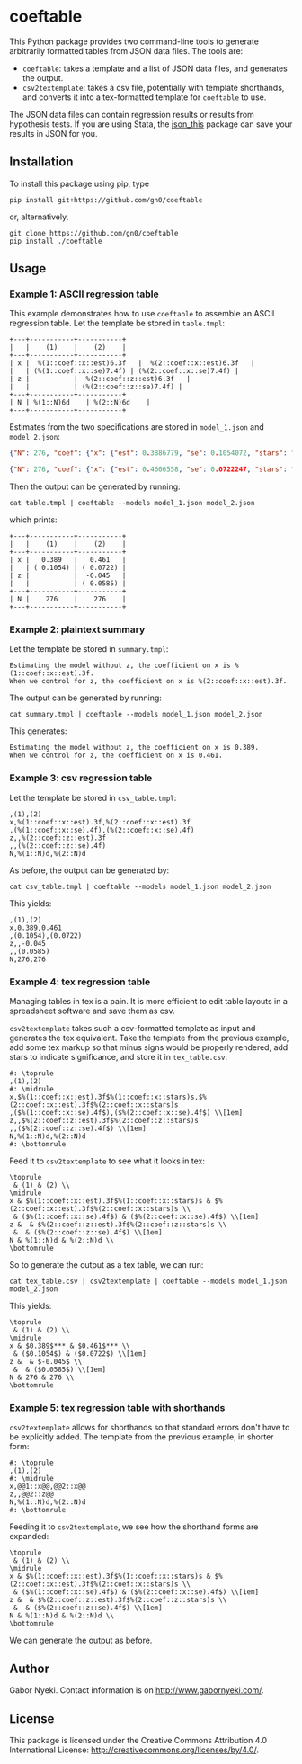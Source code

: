 
# coeftable

This Python package provides two command-line tools to generate arbitrarily formatted tables from JSON data files.
The tools are:

- `coeftable`: takes a template and a list of JSON data files, and generates the output.
- `csv2textemplate`: takes a csv file, potentially with template shorthands, and converts it into a tex-formatted template for `coeftable` to use.

The JSON data files can contain regression results or results from hypothesis tests.
If you are using Stata, the [json_this](https://github.com/gn0/json-this) package can save your results in JSON for you.

## Installation

To install this package using pip, type

```
pip install git+https://github.com/gn0/coeftable
```

or, alternatively,

```
git clone https://github.com/gn0/coeftable
pip install ./coeftable
```

## Usage

### Example 1: ASCII regression table

This example demonstrates how to use `coeftable` to assemble an ASCII regression table.
Let the template be stored in `table.tmpl`:

```
+---+-----------+-----------+
|   |    (1)    |    (2)    |
+---+-----------+-----------+
| x |  %(1::coef::x::est)6.3f   |  %(2::coef::x::est)6.3f   |
|   | (%(1::coef::x::se)7.4f) | (%(2::coef::x::se)7.4f) |
| z |           |  %(2::coef::z::est)6.3f   |
|   |           | (%(2::coef::z::se)7.4f) |
+---+-----------+-----------+
| N | %(1::N)6d    | %(2::N)6d    |
+---+-----------+-----------+
```

Estimates from the two specifications are stored in `model_1.json` and `model_2.json`:

```JSON
{"N": 276, "coef": {"x": {"est": 0.3886779, "se": 0.1054072, "stars": "***"}}}
```

```JSON
{"N": 276, "coef": {"x": {"est": 0.4606558, "se": 0.0722247, "stars": "***"}, "z": {"est": -0.0450573, "se": 0.0584647, "stars": ""}}}
```

Then the output can be generated by running:

```
cat table.tmpl | coeftable --models model_1.json model_2.json
```

which prints:

```
+---+-----------+-----------+
|   |    (1)    |    (2)    |
+---+-----------+-----------+
| x |   0.389   |   0.461   |
|   | ( 0.1054) | ( 0.0722) |
| z |           |  -0.045   |
|   |           | ( 0.0585) |
+---+-----------+-----------+
| N |    276    |    276    |
+---+-----------+-----------+
```

### Example 2: plaintext summary

Let the template be stored in `summary.tmpl`:

```
Estimating the model without z, the coefficient on x is %(1::coef::x::est).3f.
When we control for z, the coefficient on x is %(2::coef::x::est).3f.
```

The output can be generated by running:

```
cat summary.tmpl | coeftable --models model_1.json model_2.json
```

This generates:

```
Estimating the model without z, the coefficient on x is 0.389.
When we control for z, the coefficient on x is 0.461.
```

### Example 3: csv regression table

Let the template be stored in `csv_table.tmpl`:

```
,(1),(2)
x,%(1::coef::x::est).3f,%(2::coef::x::est).3f
,(%(1::coef::x::se).4f),(%(2::coef::x::se).4f)
z,,%(2::coef::z::est).3f
,,(%(2::coef::z::se).4f)
N,%(1::N)d,%(2::N)d
```

As before, the output can be generated by:

```
cat csv_table.tmpl | coeftable --models model_1.json model_2.json
```

This yields:

```
,(1),(2)
x,0.389,0.461
,(0.1054),(0.0722)
z,,-0.045
,,(0.0585)
N,276,276
```

### Example 4: tex regression table

Managing tables in tex is a pain.
It is more efficient to edit table layouts in a spreadsheet software and save them as csv.

`csv2textemplate` takes such a csv-formatted template as input and generates the tex equivalent.
Take the template from the previous example, add some tex markup so that minus signs would be properly rendered, add stars to indicate significance, and store it in `tex_table.csv`:

```
#: \toprule
,(1),(2)
#: \midrule
x,$%(1::coef::x::est).3f$%(1::coef::x::stars)s,$%(2::coef::x::est).3f$%(2::coef::x::stars)s
,($%(1::coef::x::se).4f$),($%(2::coef::x::se).4f$) \\[1em]
z,,$%(2::coef::z::est).3f$%(2::coef::z::stars)s
,,($%(2::coef::z::se).4f$) \\[1em]
N,%(1::N)d,%(2::N)d
#: \bottomrule
```

Feed it to `csv2textemplate` to see what it looks in tex:

```
\toprule
 & (1) & (2) \\
\midrule
x & $%(1::coef::x::est).3f$%(1::coef::x::stars)s & $%(2::coef::x::est).3f$%(2::coef::x::stars)s \\
 & ($%(1::coef::x::se).4f$) & ($%(2::coef::x::se).4f$) \\[1em]
z &  & $%(2::coef::z::est).3f$%(2::coef::z::stars)s \\
 &  & ($%(2::coef::z::se).4f$) \\[1em]
N & %(1::N)d & %(2::N)d \\
\bottomrule
```

So to generate the output as a tex table, we can run:

```
cat tex_table.csv | csv2textemplate | coeftable --models model_1.json model_2.json
```

This yields:

```
\toprule
 & (1) & (2) \\
\midrule
x & $0.389$*** & $0.461$*** \\
 & ($0.1054$) & ($0.0722$) \\[1em]
z &  & $-0.045$ \\
 &  & ($0.0585$) \\[1em]
N & 276 & 276 \\
\bottomrule
```

### Example 5: tex regression table with shorthands

`csv2textemplate` allows for shorthands so that standard errors don't have to be explicitly added.
The template from the previous example, in shorter form:

```
#: \toprule
,(1),(2)
#: \midrule
x,@@1::x@@,@@2::x@@
z,,@@2::z@@
N,%(1::N)d,%(2::N)d
#: \bottomrule
```

Feeding it to `csv2textemplate`, we see how the shorthand forms are expanded:

```
\toprule
 & (1) & (2) \\
\midrule
x & $%(1::coef::x::est).3f$%(1::coef::x::stars)s & $%(2::coef::x::est).3f$%(2::coef::x::stars)s \\
 & ($%(1::coef::x::se).4f$) & ($%(2::coef::x::se).4f$) \\[1em]
z &  & $%(2::coef::z::est).3f$%(2::coef::z::stars)s \\
 &  & ($%(2::coef::z::se).4f$) \\[1em]
N & %(1::N)d & %(2::N)d \\
\bottomrule
```

We can generate the output as before.

## Author

Gabor Nyeki.  Contact information is on http://www.gabornyeki.com/.

## License

This package is licensed under the Creative Commons Attribution 4.0 International License: http://creativecommons.org/licenses/by/4.0/.

